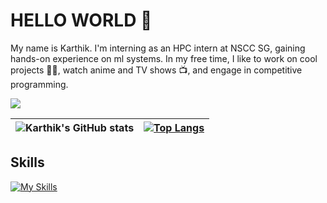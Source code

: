 # HELLO WORLD 👋
My name is Karthik.
I'm interning as an HPC intern at NSCC SG, gaining hands-on experience on ml systems. In my free time, I like to work on cool projects 👨‍💻, watch anime and TV shows 📺, and engage in competitive programming.

<a target="_blank" href="https://www.codewars.com/users/gangula-karthik"><img src="https://www.codewars.com/users/gangula-karthik/badges/large"></a>



| ![Karthik's GitHub stats](https://github-readme-stats.vercel.app/api?username=gangula-karthik&show_icons=true&theme=merko&hide_border=true) | [![Top Langs](https://github-readme-stats.vercel.app/api/top-langs/?username=gangula-karthik&layout=compact&show_icons=true&theme=merko&hide_border=true)](https://github.com/anuraghazra/github-readme-stats)|
| ------------- | ------------- |

## Skills
[![My Skills](https://skillicons.dev/icons?i=py,pytorch,sklearn,mongodb,aws,github,gitlab,bash,fastapi,flask,postman,react,nextjs,js,ts)](https://skillicons.dev)
